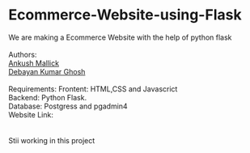 # Ecommerce-Website-using-Flask
We are making a Ecommerce Website with the help of python flask
<br><br>
Authors:
<br>
[Ankush Mallick](http://surl.li/ekipz)
<br>
[Debayan Kumar Ghosh](https://github.com/Debayan97531)
<br><br>
Requirements:
Frontent: HTML,CSS and Javascrict<br>
Backend: Python Flask.<br>
Database: Postgress and pgadmin4<br>
Website Link: <br>
<br><br>
Stii working in this project
